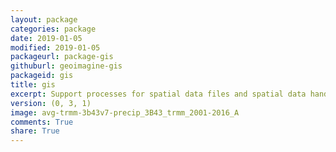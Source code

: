 ```yaml
---
layout: package
categories: package
date: 2019-01-05
modified: 2019-01-05
packageurl: package-gis
githuburl: geoimagine-gis
packageid: gis
title: gis
excerpt: Support processes for spatial data files and spatial data handling. Both vector and raster processes are supported.
version: (0, 3, 1)
image: avg-trmm-3b43v7-precip_3B43_trmm_2001-2016_A
comments: True
share: True
---
```

